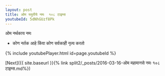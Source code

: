 ```yaml
---
layout: post
title: ओम स्तुतीये नमः  १०८ टाइम्स
youtubeId: 5dNhGUzf8Pk
---
```

 
 
 ओम नर्थकाय नमः  
 
 -  कोण नर्तक आहे किंवा कोण सर्वकाही नृत्य करतो 
 
  
 
  
 
 
 
 
 
 


{% include youtubePlayer.html id=page.youtubeId %}
 
[Next]({{ site.baseurl }}{% link  split2/_posts/2016-03-16-ओम महामानसे नमः १०८ टाइम्स.md%})
 
